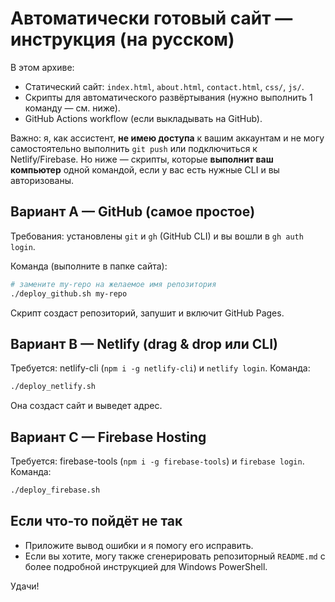 # Автоматически готовый сайт — инструкция (на русском)

В этом архиве:
- Статический сайт: `index.html`, `about.html`, `contact.html`, `css/`, `js/`.
- Скрипты для автоматического развёртывания (нужно выполнить 1 команду — см. ниже).
- GitHub Actions workflow (если выкладывать на GitHub).

Важно: я, как ассистент, **не имею доступа** к вашим аккаунтам и не могу самостоятельно выполнить `git push` или подключиться к Netlify/Firebase. Но ниже — скрипты, которые **выполнит ваш компьютер** одной командой, если у вас есть нужные CLI и вы авторизованы.

## Вариант A — GitHub (самое простое)
Требования: установлены `git` и `gh` (GitHub CLI) и вы вошли в `gh auth login`.

Команда (выполните в папке сайта):
```bash
# замените my-repo на желаемое имя репозитория
./deploy_github.sh my-repo
```
Скрипт создаст репозиторий, запушит и включит GitHub Pages.

## Вариант B — Netlify (drag & drop или CLI)
Требуется: netlify-cli (`npm i -g netlify-cli`) и `netlify login`.
Команда:
```bash
./deploy_netlify.sh
```
Она создаст сайт и выведет адрес.

## Вариант C — Firebase Hosting
Требуется: firebase-tools (`npm i -g firebase-tools`) и `firebase login`.
Команда:
```bash
./deploy_firebase.sh
```

## Если что-то пойдёт не так
- Приложите вывод ошибки и я помогу его исправить.
- Если вы хотите, могу также сгенерировать репозиторный `README.md` с более подробной инструкцией для Windows PowerShell.

Удачи!
